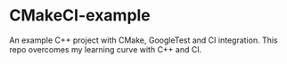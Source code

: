 CMakeCI-example
===============

An example C++ project with CMake, GoogleTest and CI integration. This repo overcomes my learning curve with C++ and CI.
